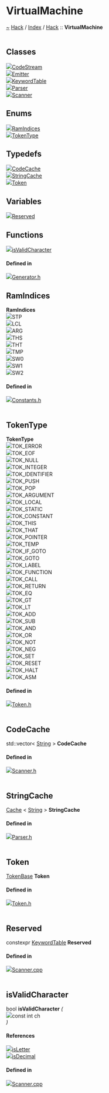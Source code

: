 <a id="virtualmachine"></a>
<h1>VirtualMachine</h1>
<a id="namespaceHack_1_1VirtualMachine"></a>
<a href="https://github.com/CharlesCarley/HackComputer.md">~</a>
<a href="indexpage.md#hack">Hack</a>
<span class="inline-text">/</span>
<a href="index.md#index">Index</a>
<span class="inline-text">/</span>
<a href="namespaceHack.md#hack">Hack</a>
<span class="inline-text">::</span>
<span class="bold-text"><b>VirtualMachine</b></span>
<br/>
<br/>
<a id="classes"></a>
<h2>Classes</h2>
<span class="icon-list-item"><a href="classHack_1_1VirtualMachine_1_1CodeStream.md#codestream" class="icon-list-item"><img src="../images/class.svg" class="icon-list-item"/><span class="icon-list-item">CodeStream</span>
</a>
</span>
<br/>
<span class="icon-list-item"><a href="classHack_1_1VirtualMachine_1_1Emitter.md#emitter" class="icon-list-item"><img src="../images/class.svg" class="icon-list-item"/><span class="icon-list-item">Emitter</span>
</a>
</span>
<br/>
<span class="icon-list-item"><a href="structHack_1_1VirtualMachine_1_1KeywordTable.md#keywordtable" class="icon-list-item"><img src="../images/class.svg" class="icon-list-item"/><span class="icon-list-item">KeywordTable</span>
</a>
</span>
<br/>
<span class="icon-list-item"><a href="classHack_1_1VirtualMachine_1_1Parser.md#parser" class="icon-list-item"><img src="../images/class.svg" class="icon-list-item"/><span class="icon-list-item">Parser</span>
</a>
</span>
<br/>
<span class="icon-list-item"><a href="classHack_1_1VirtualMachine_1_1Scanner.md#scanner" class="icon-list-item"><img src="../images/class.svg" class="icon-list-item"/><span class="icon-list-item">Scanner</span>
</a>
</span>
<br/>
<a id="enums"></a>
<h2>Enums</h2>
<span class="icon-list-item"><a href="#ramindices" class="icon-list-item"><img src="../images/class.svg" class="icon-list-item"/><span class="icon-list-item">RamIndices</span>
</a>
</span>
<br/>
<span class="icon-list-item"><a href="#tokentype" class="icon-list-item"><img src="../images/class.svg" class="icon-list-item"/><span class="icon-list-item">TokenType</span>
</a>
</span>
<br/>
<a id="typedefs"></a>
<h2>Typedefs</h2>
<span class="icon-list-item"><a href="#codecache" class="icon-list-item"><img src="../images/class.svg" class="icon-list-item"/><span class="icon-list-item">CodeCache</span>
</a>
</span>
<br/>
<span class="icon-list-item"><a href="#stringcache" class="icon-list-item"><img src="../images/class.svg" class="icon-list-item"/><span class="icon-list-item">StringCache</span>
</a>
</span>
<br/>
<span class="icon-list-item"><a href="#token" class="icon-list-item"><img src="../images/class.svg" class="icon-list-item"/><span class="icon-list-item">Token</span>
</a>
</span>
<br/>
<a id="variables"></a>
<h2>Variables</h2>
<span class="icon-list-item"><a href="#reserved" class="icon-list-item"><img src="../images/class.svg" class="icon-list-item"/><span class="icon-list-item">Reserved</span>
</a>
</span>
<br/>
<a id="functions"></a>
<h2>Functions</h2>
<span class="icon-list-item"><a href="#isvalidcharacter" class="icon-list-item"><img src="../images/class.svg" class="icon-list-item"/><span class="icon-list-item">isValidCharacter</span>
</a>
</span>
<br/>
<a id="defined-in"></a>
<h4>Defined in</h4>
<span class="icon-list-item"><a href="https://github.com/CharlesCarley/HackComputer/blob/master//Source/Compiler/Generator/Generator.h#L32" class="icon-list-item"><img src="../images/file.svg" class="icon-list-item"/><span class="icon-list-item">Generator.h</span>
</a>
</span>
<br/>
<a id="ramindices"></a>
<h2>RamIndices</h2>
<span class="bold-text"><b>RamIndices</b></span>
<br/>
<div class="paragraph">
<span class="paragraph"><img src="../images/enum.svg"/><span class="inline-text">STP</span>
</span>
</div>
<div class="paragraph">
<span class="paragraph"><img src="../images/enum.svg"/><span class="inline-text">LCL</span>
</span>
</div>
<div class="paragraph">
<span class="paragraph"><img src="../images/enum.svg"/><span class="inline-text">ARG</span>
</span>
</div>
<div class="paragraph">
<span class="paragraph"><img src="../images/enum.svg"/><span class="inline-text">THS</span>
</span>
</div>
<div class="paragraph">
<span class="paragraph"><img src="../images/enum.svg"/><span class="inline-text">THT</span>
</span>
</div>
<div class="paragraph">
<span class="paragraph"><img src="../images/enum.svg"/><span class="inline-text">TMP</span>
</span>
</div>
<div class="paragraph">
<span class="paragraph"><img src="../images/enum.svg"/><span class="inline-text">SW0</span>
</span>
</div>
<div class="paragraph">
<span class="paragraph"><img src="../images/enum.svg"/><span class="inline-text">SW1</span>
</span>
</div>
<div class="paragraph">
<span class="paragraph"><img src="../images/enum.svg"/><span class="inline-text">SW2</span>
</span>
</div>
<a id="defined-in"></a>
<h4>Defined in</h4>
<span class="icon-list-item"><a href="https://github.com/CharlesCarley/HackComputer/blob/master//Source/VirtualMachine/Constants.h#L27" class="icon-list-item"><img src="../images/file.svg" class="icon-list-item"/><span class="icon-list-item">Constants.h</span>
</a>
</span>
<br/>
<br/>
<a id="tokentype"></a>
<h2>TokenType</h2>
<span class="bold-text"><b>TokenType</b></span>
<br/>
<div class="paragraph">
<span class="paragraph"><img src="../images/enum.svg"/><span class="inline-text">TOK_ERROR</span>
</span>
</div>
<div class="paragraph">
<span class="paragraph"><img src="../images/enum.svg"/><span class="inline-text">TOK_EOF</span>
</span>
</div>
<div class="paragraph">
<span class="paragraph"><img src="../images/enum.svg"/><span class="inline-text">TOK_NULL</span>
</span>
</div>
<div class="paragraph">
<span class="paragraph"><img src="../images/enum.svg"/><span class="inline-text">TOK_INTEGER</span>
</span>
</div>
<div class="paragraph">
<span class="paragraph"><img src="../images/enum.svg"/><span class="inline-text">TOK_IDENTIFIER</span>
</span>
</div>
<div class="paragraph">
<span class="paragraph"><img src="../images/enum.svg"/><span class="inline-text">TOK_PUSH</span>
</span>
</div>
<div class="paragraph">
<span class="paragraph"><img src="../images/enum.svg"/><span class="inline-text">TOK_POP</span>
</span>
</div>
<div class="paragraph">
<span class="paragraph"><img src="../images/enum.svg"/><span class="inline-text">TOK_ARGUMENT</span>
</span>
</div>
<div class="paragraph">
<span class="paragraph"><img src="../images/enum.svg"/><span class="inline-text">TOK_LOCAL</span>
</span>
</div>
<div class="paragraph">
<span class="paragraph"><img src="../images/enum.svg"/><span class="inline-text">TOK_STATIC</span>
</span>
</div>
<div class="paragraph">
<span class="paragraph"><img src="../images/enum.svg"/><span class="inline-text">TOK_CONSTANT</span>
</span>
</div>
<div class="paragraph">
<span class="paragraph"><img src="../images/enum.svg"/><span class="inline-text">TOK_THIS</span>
</span>
</div>
<div class="paragraph">
<span class="paragraph"><img src="../images/enum.svg"/><span class="inline-text">TOK_THAT</span>
</span>
</div>
<div class="paragraph">
<span class="paragraph"><img src="../images/enum.svg"/><span class="inline-text">TOK_POINTER</span>
</span>
</div>
<div class="paragraph">
<span class="paragraph"><img src="../images/enum.svg"/><span class="inline-text">TOK_TEMP</span>
</span>
</div>
<div class="paragraph">
<span class="paragraph"><img src="../images/enum.svg"/><span class="inline-text">TOK_IF_GOTO</span>
</span>
</div>
<div class="paragraph">
<span class="paragraph"><img src="../images/enum.svg"/><span class="inline-text">TOK_GOTO</span>
</span>
</div>
<div class="paragraph">
<span class="paragraph"><img src="../images/enum.svg"/><span class="inline-text">TOK_LABEL</span>
</span>
</div>
<div class="paragraph">
<span class="paragraph"><img src="../images/enum.svg"/><span class="inline-text">TOK_FUNCTION</span>
</span>
</div>
<div class="paragraph">
<span class="paragraph"><img src="../images/enum.svg"/><span class="inline-text">TOK_CALL</span>
</span>
</div>
<div class="paragraph">
<span class="paragraph"><img src="../images/enum.svg"/><span class="inline-text">TOK_RETURN</span>
</span>
</div>
<div class="paragraph">
<span class="paragraph"><img src="../images/enum.svg"/><span class="inline-text">TOK_EQ</span>
</span>
</div>
<div class="paragraph">
<span class="paragraph"><img src="../images/enum.svg"/><span class="inline-text">TOK_GT</span>
</span>
</div>
<div class="paragraph">
<span class="paragraph"><img src="../images/enum.svg"/><span class="inline-text">TOK_LT</span>
</span>
</div>
<div class="paragraph">
<span class="paragraph"><img src="../images/enum.svg"/><span class="inline-text">TOK_ADD</span>
</span>
</div>
<div class="paragraph">
<span class="paragraph"><img src="../images/enum.svg"/><span class="inline-text">TOK_SUB</span>
</span>
</div>
<div class="paragraph">
<span class="paragraph"><img src="../images/enum.svg"/><span class="inline-text">TOK_AND</span>
</span>
</div>
<div class="paragraph">
<span class="paragraph"><img src="../images/enum.svg"/><span class="inline-text">TOK_OR</span>
</span>
</div>
<div class="paragraph">
<span class="paragraph"><img src="../images/enum.svg"/><span class="inline-text">TOK_NOT</span>
</span>
</div>
<div class="paragraph">
<span class="paragraph"><img src="../images/enum.svg"/><span class="inline-text">TOK_NEG</span>
</span>
</div>
<div class="paragraph">
<span class="paragraph"><img src="../images/enum.svg"/><span class="inline-text">TOK_SET</span>
</span>
</div>
<div class="paragraph">
<span class="paragraph"><img src="../images/enum.svg"/><span class="inline-text">TOK_RESET</span>
</span>
</div>
<div class="paragraph">
<span class="paragraph"><img src="../images/enum.svg"/><span class="inline-text">TOK_HALT</span>
</span>
</div>
<div class="paragraph">
<span class="paragraph"><img src="../images/enum.svg"/><span class="inline-text">TOK_ASM</span>
</span>
</div>
<a id="defined-in"></a>
<h4>Defined in</h4>
<span class="icon-list-item"><a href="https://github.com/CharlesCarley/HackComputer/blob/master//Source/VirtualMachine/Token.h#L28" class="icon-list-item"><img src="../images/file.svg" class="icon-list-item"/><span class="icon-list-item">Token.h</span>
</a>
</span>
<br/>
<br/>
<a id="codecache"></a>
<h2>CodeCache</h2>
<span class="inline-text">std::vector&lt; </span>
<a href="namespaceHack.md#string">String</a>
<span class="inline-text"> &gt;</span>
<span class="bold-text"><b>CodeCache</b></span>
<br/>
<a id="defined-in"></a>
<h4>Defined in</h4>
<span class="icon-list-item"><a href="https://github.com/CharlesCarley/HackComputer/blob/master//Source/VirtualMachine/Scanner.h#L28" class="icon-list-item"><img src="../images/file.svg" class="icon-list-item"/><span class="icon-list-item">Scanner.h</span>
</a>
</span>
<br/>
<br/>
<a id="stringcache"></a>
<h2>StringCache</h2>
<a href="classHack_1_1Cache.md#cache">Cache</a>
<span class="inline-text">&lt; </span>
<a href="namespaceHack.md#string">String</a>
<span class="inline-text"> &gt;</span>
<span class="bold-text"><b>StringCache</b></span>
<br/>
<a id="defined-in"></a>
<h4>Defined in</h4>
<span class="icon-list-item"><a href="https://github.com/CharlesCarley/HackComputer/blob/master//Source/VirtualMachine/Parser.h#L30" class="icon-list-item"><img src="../images/file.svg" class="icon-list-item"/><span class="icon-list-item">Parser.h</span>
</a>
</span>
<br/>
<br/>
<a id="token"></a>
<h2>Token</h2>
<a href="classHack_1_1TokenBase.md#tokenbase">TokenBase</a>
<span class="bold-text"><b>Token</b></span>
<br/>
<a id="defined-in"></a>
<h4>Defined in</h4>
<span class="icon-list-item"><a href="https://github.com/CharlesCarley/HackComputer/blob/master//Source/VirtualMachine/Token.h#L66" class="icon-list-item"><img src="../images/file.svg" class="icon-list-item"/><span class="icon-list-item">Token.h</span>
</a>
</span>
<br/>
<br/>
<a id="reserved"></a>
<h2>Reserved</h2>
<span class="inline-text">constexpr </span>
<a href="structHack_1_1VirtualMachine_1_1KeywordTable.md#keywordtable">KeywordTable</a>
<span class="bold-text"><b>Reserved</b></span>
<br/>
<a id="defined-in"></a>
<h4>Defined in</h4>
<span class="icon-list-item"><a href="https://github.com/CharlesCarley/HackComputer/blob/master//Source/VirtualMachine/Scanner.cpp#L37" class="icon-list-item"><img src="../images/file.svg" class="icon-list-item"/><span class="icon-list-item">Scanner.cpp</span>
</a>
</span>
<br/>
<br/>
<a id="isvalidcharacter"></a>
<h2>isValidCharacter</h2>
<span class="inline-text">bool</span>
<span class="bold-text"><b>isValidCharacter</b></span>
<span class="italic-text"><i>(</i></span>
<div class="paragraph">
<span class="paragraph"><img src="../images/horSpace24px.svg"/><span class="inline-text">const int</span>
<span class="inline-text">ch</span>
</span>
</div>
<span class="italic-text"><i>)</i></span>
<a id="references"></a>
<h4>References</h4>
<span class="icon-list-item"><a href="namespaceHack.md#isletter" class="icon-list-item"><img src="../images/class.svg" class="icon-list-item"/><span class="icon-list-item">isLetter</span>
</a>
</span>
<br/>
<span class="icon-list-item"><a href="namespaceHack.md#isdecimal" class="icon-list-item"><img src="../images/class.svg" class="icon-list-item"/><span class="icon-list-item">isDecimal</span>
</a>
</span>
<br/>
<a id="defined-in"></a>
<h4>Defined in</h4>
<span class="icon-list-item"><a href="https://github.com/CharlesCarley/HackComputer/blob/master//Source/VirtualMachine/Scanner.cpp#L70" class="icon-list-item"><img src="../images/file.svg" class="icon-list-item"/><span class="icon-list-item">Scanner.cpp</span>
</a>
</span>
<br/>
<br/>
</div>
</div>
</body>
</html>
